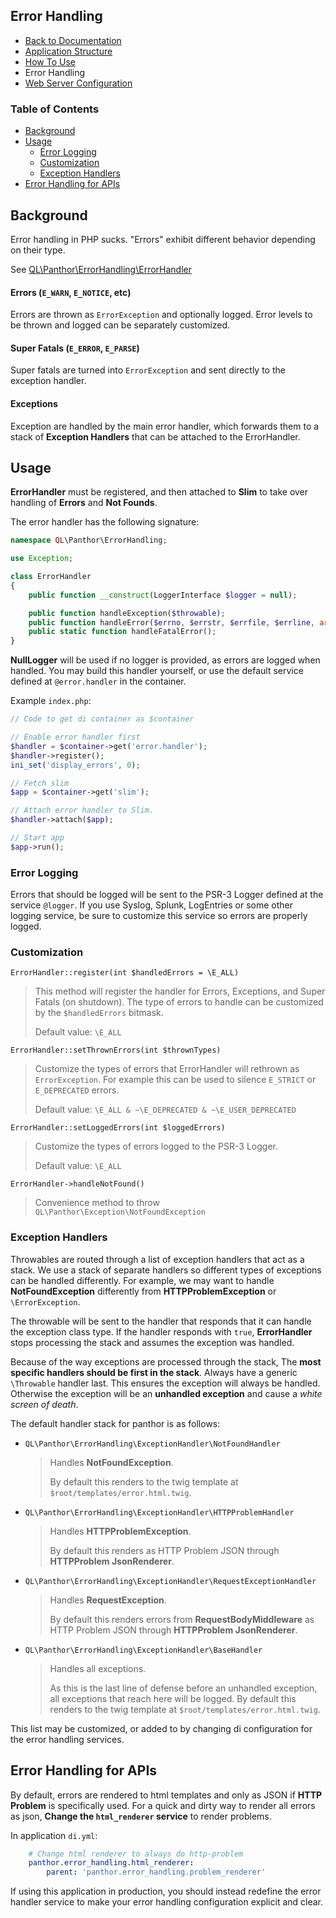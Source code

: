 ## Error Handling

- [Back to Documentation](README.md)
- [Application Structure](APPLICATION_STRUCTURE.md)
- [How To Use](USAGE.md)
- Error Handling
- [Web Server Configuration](SERVER.md)

### Table of Contents

- [Background](#background)
- [Usage](#usage)
    - [Error Logging](#error-logging)
    - [Customization](#customization)
    - [Exception Handlers](#exception-handlers)
- [Error Handling for APIs](#error-handling-for-apis)

## Background

Error handling in PHP sucks. "Errors" exhibit different behavior depending on their type.

See [QL\Panthor\ErrorHandling\ErrorHandler](../src/ErrorHandling/ErrorHandler.php)

#### Errors (`E_WARN`, `E_NOTICE`, etc)

Errors are thrown as `ErrorException` and optionally logged. Error levels to be thrown and logged can be
separately customized.

#### Super Fatals (`E_ERROR`, `E_PARSE`)

Super fatals are turned into `ErrorException` and sent directly to the exception handler.

#### Exceptions

Exception are handled by the main error handler, which forwards them to a stack of **Exception Handlers** that can be
attached to the ErrorHandler.

## Usage

**ErrorHandler** must be registered, and then attached to **Slim** to take over handling of **Errors** and
**Not Founds**.

The error handler has the following signature:
```php
namespace QL\Panthor\ErrorHandling;

use Exception;

class ErrorHandler
{
    public function __construct(LoggerInterface $logger = null);

    public function handleException($throwable);
    public function handleError($errno, $errstr, $errfile, $errline, array $errcontext = []);
    public static function handleFatalError();
}
```
**NullLogger** will be used if no logger is provided, as errors are logged when handled. You may build this handler
yourself, or use the default service defined at `@error.handler` in the container.

Example `index.php`:
```php
// Code to get di container as $container

// Enable error handler first
$handler = $container->get('error.handler');
$handler->register();
ini_set('display_errors', 0);

// Fetch slim
$app = $container->get('slim');

// Attach error handler to Slim.
$handler->attach($app);

// Start app
$app->run();
```

### Error Logging

Errors that should be logged will be sent to the PSR-3 Logger defined at the service `@logger`. If you use Syslog,
Splunk, LogEntries or some other logging service, be sure to customize this service so errors are properly logged.

### Customization

`ErrorHandler::register(int $handledErrors = \E_ALL)`
> This method will register the handler for Errors, Exceptions, and Super Fatals (on shutdown).
> The type of errors to handle can be customized by the `$handledErrors` bitmask.
>
> Default value: `\E_ALL`

`ErrorHandler::setThrownErrors(int $thrownTypes)`
> Customize the types of errors that ErrorHandler will rethrown as `ErrorException`. For example this can be used to
> silence `E_STRICT` or `E_DEPRECATED` errors.
>
> Default value: `\E_ALL & ~\E_DEPRECATED & ~\E_USER_DEPRECATED`

`ErrorHandler::setLoggedErrors(int $loggedErrors)`
> Customize the types of errors logged to the PSR-3 Logger.
>
> Default value: `\E_ALL`

`ErrorHandler->handleNotFound()`
> Convenience method to throw `QL\Panthor\Exception\NotFoundException`

### Exception Handlers

Throwables are routed through a list of exception handlers that act as a stack. We use a stack of separate handlers
so different types of exceptions can be handled differently. For example, we may want to handle **NotFoundException**
differently from **HTTPProblemException** or `\ErrorException`.

The throwable will be sent to the handler that responds that it can handle the exception class type. If the handler
responds with `true`, **ErrorHandler** stops processing the stack and assumes the exception was handled.

Because of the way exceptions are processed through the stack, The **most specific handlers should be first
in the stack**. Always have a generic `\Throwable` handler last. This ensures the exception will always be handled.
Otherwise the exception will be an **unhandled exception** and cause a *white screen of death*.

The default handler stack for panthor is as follows:

- `QL\Panthor\ErrorHandling\ExceptionHandler\NotFoundHandler`

    > Handles **NotFoundException**.
    >
    > By default this renders to the twig template at `$root/templates/error.html.twig`.

- `QL\Panthor\ErrorHandling\ExceptionHandler\HTTPProblemHandler`

    > Handles **HTTPProblemException**.
    >
    > By default this renders as HTTP Problem JSON through **HTTPProblem JsonRenderer**.

- `QL\Panthor\ErrorHandling\ExceptionHandler\RequestExceptionHandler`

    > Handles **RequestException**.
    >
    > By default this renders errors from **RequestBodyMiddleware** as HTTP Problem JSON through **HTTPProblem JsonRenderer**.

- `QL\Panthor\ErrorHandling\ExceptionHandler\BaseHandler`

    > Handles all exceptions.
    >
    > As this is the last line of defense before an unhandled exception, all exceptions that reach here will be logged.
    > By default this renders to the twig template at `$root/templates/error.html.twig`.

This list may be customized, or added to by changing di configuration for the error handling services.

## Error Handling for APIs

By default, errors are rendered to html templates and only as JSON if **HTTP Problem** is specifically used.
For a quick and dirty way to render all errors as json, **Change the `html_renderer` service** to render problems.

In application `di.yml`:
```yaml
    # Change html renderer to always do http-problem
    panthor.error_handling.html_renderer:
        parent: 'panthor.error_handling.problem_renderer'
```

If using this application in production, you should instead redefine the error handler service to make your error
handling configuration explicit and clear.
